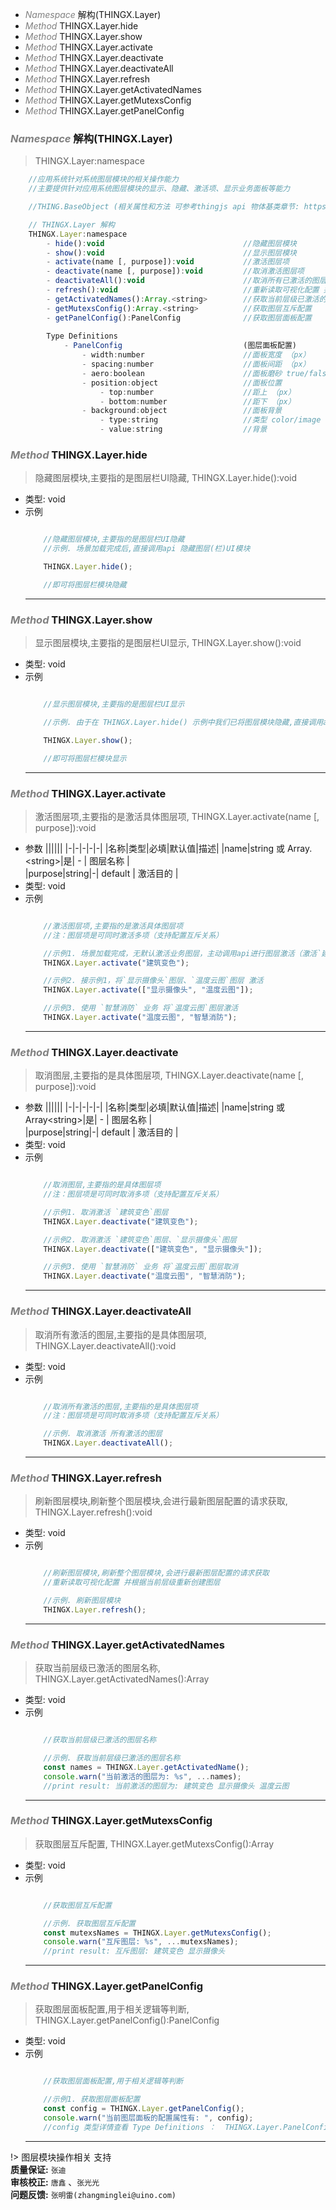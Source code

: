 <!-- @import "[TOC]" {cmd="toc" depthFrom=1 depthTo=6 orderedList=false} -->

<!-- code_chunk_output -->

- [*<a><font color="grey">Namespace</font></a>* 解构(THINGX.Layer)](#font-colorgreynamespacefont-解构thingxlayer)
- [*<a><font color="grey">Method</font></a>* THINGX.Layer.hide](#font-colorgreymethodfont-thingxlayerhide)
- [*<a><font color="grey">Method</font></a>* THINGX.Layer.show](#font-colorgreymethodfont-thingxlayershow)
- [*<a><font color="grey">Method</font></a>* THINGX.Layer.activate](#font-colorgreymethodfont-thingxlayeractivate)
- [*<a><font color="grey">Method</font></a>* THINGX.Layer.deactivate](#font-colorgreymethodfont-thingxlayerdeactivate)
- [*<a><font color="grey">Method</font></a>* THINGX.Layer.deactivateAll](#font-colorgreymethodfont-thingxlayerdeactivateall)
- [*<a><font color="grey">Method</font></a>* THINGX.Layer.refresh](#font-colorgreymethodfont-thingxlayerrefresh)
- [*<a><font color="grey">Method</font></a>* THINGX.Layer.getActivatedNames](#font-colorgreymethodfont-thingxlayergetactivatednames)
- [*<a><font color="grey">Method</font></a>* THINGX.Layer.getMutexsConfig](#font-colorgreymethodfont-thingxlayergetmutexsconfig)
- [*<a><font color="grey">Method</font></a>* THINGX.Layer.getPanelConfig](#font-colorgreymethodfont-thingxlayergetpanelconfig)

<!-- /code_chunk_output -->


### *<a><font color="grey">Namespace</font></a>* 解构(THINGX.Layer)
> THINGX.Layer:namespace
```javascript
    //应用系统针对系统图层模块的相关操作能力
    //主要提供针对应用系统图层模块的显示、隐藏、激活项、显示业务面板等能力

    //THING.BaseObject (相关属性和方法 可参考thingjs api 物体基类章节: https://docs.thingjs.com/cn/apidocs/THING.BaseObject.html)

    // THINGX.Layer 解构
    THINGX.Layer:namespace
        - hide():void                               //隐藏图层模块
        - show():void                               //显示图层模块
        - activate(name [, purpose]):void           //激活图层项
        - deactivate(name [, purpose]):void         //取消激活图层项
        - deactivateAll():void                      //取消所有已激活的图层
        - refresh():void                            //重新读取可视化配置 并根据当前层级重新创建图层
        - getActivatedNames():Array.<string>        //获取当前层级已激活的图层名称   
        - getMutexsConfig():Array.<string>          //获取图层互斥配置
        - getPanelConfig():PanelConfig              //获取图层面板配置
        
        Type Definitions
            - PanelConfig                           (图层面板配置)        
                - width:number                      //面板宽度 （px）  
                - spacing:number                    //面板间距 （px）     
                - aero:boolean                      //面板磨砂 true/false
                - position:object                   //面板位置
                    - top:number                    //距上 （px）
                    - bottom:number                 //距下 （px）
                - background:object                 //面板背景  
                    - type:string                   //类型 color/image           
                    - value:string                  //背景

```

### *<a><font color="grey">Method</font></a>* THINGX.Layer.hide
> 隐藏图层模块,主要指的是图层栏UI隐藏, THINGX.Layer.hide():void
   
* 类型: void
* 示例
    ```javascript

        //隐藏图层模块,主要指的是图层栏UI隐藏
        //示例. 场景加载完成后,直接调用api 隐藏图层(栏)UI模块

        THINGX.Layer.hide();

        //即可将图层栏模块隐藏

    ```
    ***

### *<a><font color="grey">Method</font></a>* THINGX.Layer.show
> 显示图层模块,主要指的是图层栏UI显示, THINGX.Layer.show():void
   
* 类型: void
* 示例
    ```javascript

        //显示图层模块,主要指的是图层栏UI显示

        //示例. 由于在 THINGX.Layer.hide() 示例中我们已将图层模块隐藏,直接调用api 显示图层(栏)UI模块，检查结果

        THINGX.Layer.show();

        //即可将图层栏模块显示

    ```
    ***

### *<a><font color="grey">Method</font></a>* THINGX.Layer.activate
> 激活图层项,主要指的是激活具体图层项, THINGX.Layer.activate(name [, purpose]):void
* 参数
  ||||||
  |-|-|-|-|-|
  |名称|类型|必填|默认值|描述|
  |name|string 或 Array.\<string>|是| - | 图层名称 |   
  |purpose|string|-| default | 激活目的 |     
* 类型: void
* 示例
    ```javascript

        //激活图层项,主要指的是激活具体图层项
        //注：图层项是可同时激活多项（支持配置互斥关系）

        //示例1. 场景加载完成，无默认激活业务图层，主动调用api进行图层激活（激活`建筑变色`图层）
        THINGX.Layer.activate("建筑变色");

        //示例2. 接示例1，将`显示摄像头`图层、`温度云图`图层 激活
        THINGX.Layer.activate(["显示摄像头", "温度云图"]);

        //示例3. 使用 `智慧消防` 业务 将`温度云图`图层激活
        THINGX.Layer.activate("温度云图", "智慧消防");

    ```
    ***
                             
### *<a><font color="grey">Method</font></a>* THINGX.Layer.deactivate
> 取消图层,主要指的是具体图层项, THINGX.Layer.deactivate(name [, purpose]):void
* 参数
  ||||||
  |-|-|-|-|-|
  |名称|类型|必填|默认值|描述|
  |name|string 或 Array\<string>|是| - | 图层名称 |   
  |purpose|string|-| default | 激活目的 |    
* 类型: void
* 示例
    ```javascript

        //取消图层,主要指的是具体图层项
        //注：图层项是可同时取消多项（支持配置互斥关系）

        //示例1. 取消激活 `建筑变色`图层
        THINGX.Layer.deactivate("建筑变色");

        //示例2. 取消激活 `建筑变色`图层、`显示摄像头`图层
        THINGX.Layer.deactivate(["建筑变色", "显示摄像头"]);

        //示例3. 使用 `智慧消防` 业务 将`温度云图`图层取消
        THINGX.Layer.deactivate("温度云图", "智慧消防");

    ```
    ***

### *<a><font color="grey">Method</font></a>* THINGX.Layer.deactivateAll
> 取消所有激活的图层,主要指的是具体图层项, THINGX.Layer.deactivateAll():void
  
* 类型: void
* 示例
    ```javascript

        //取消所有激活的图层,主要指的是具体图层项
        //注：图层项是可同时取消多项（支持配置互斥关系）

        //示例. 取消激活 所有激活的图层
        THINGX.Layer.deactivateAll();

    ```
    ***

### *<a><font color="grey">Method</font></a>* THINGX.Layer.refresh
> 刷新图层模块,刷新整个图层模块,会进行最新图层配置的请求获取, THINGX.Layer.refresh():void
   
* 类型: void
* 示例
    ```javascript

        //刷新图层模块,刷新整个图层模块,会进行最新图层配置的请求获取
        //重新读取可视化配置 并根据当前层级重新创建图层

        //示例. 刷新图层模块
        THINGX.Layer.refresh();

    ```
    ***

### *<a><font color="grey">Method</font></a>* THINGX.Layer.getActivatedNames
> 获取当前层级已激活的图层名称, THINGX.Layer.getActivatedNames():Array 

* 类型: void
* 示例
    ```javascript

        //获取当前层级已激活的图层名称

        //示例. 获取当前层级已激活的图层名称
        const names = THINGX.Layer.getActivatedName();
        console.warn("当前激活的图层为: %s", ...names);
        //print result: 当前激活的图层为: 建筑变色 显示摄像头 温度云图

    ```
    ***

### *<a><font color="grey">Method</font></a>* THINGX.Layer.getMutexsConfig
> 获取图层互斥配置, THINGX.Layer.getMutexsConfig():Array 

* 类型: void
* 示例
    ```javascript

        //获取图层互斥配置

        //示例. 获取图层互斥配置
        const mutexsNames = THINGX.Layer.getMutexsConfig();
        console.warn("互斥图层: %s", ...mutexsNames);
        //print result: 互斥图层: 建筑变色 显示摄像头

    ```
    ***


### *<a><font color="grey">Method</font></a>* THINGX.Layer.getPanelConfig
> 获取图层面板配置,用于相关逻辑等判断, THINGX.Layer.getPanelConfig():PanelConfig

* 类型: void
* 示例
    ```javascript

        //获取图层面板配置,用于相关逻辑等判断

        //示例1. 获取图层面板配置
        const config = THINGX.Layer.getPanelConfig();
        console.warn("当前图层面板的配置属性有: ", config);
        //config 类型详情查看 Type Definitions ：  THINGX.Layer.PanelConfig

    ```
    ***

!> 图层模块操作相关 支持   
**质量保证:** `张迪`    
**审核校正:** `唐鑫` 、`张光光`  
**问题反馈:** `张明雷(zhangminglei@uino.com)`  
